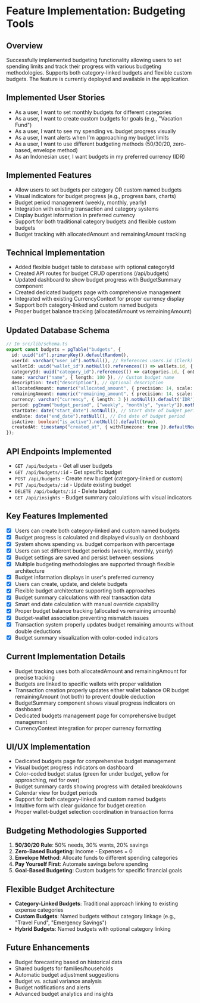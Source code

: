 # Feature Implementation: Budgeting Tools

## Overview
Successfully implemented budgeting functionality allowing users to set spending limits and track their progress with various budgeting methodologies. Supports both category-linked budgets and flexible custom budgets. The feature is currently deployed and available in the application.

## Implemented User Stories
- As a user, I want to set monthly budgets for different categories
- As a user, I want to create custom budgets for goals (e.g., "Vacation Fund")
- As a user, I want to see my spending vs. budget progress visually
- As a user, I want alerts when I'm approaching my budget limits
- As a user, I want to use different budgeting methods (50/30/20, zero-based, envelope method)
- As an Indonesian user, I want budgets in my preferred currency (IDR)

## Implemented Features
- Allow users to set budgets per category OR custom named budgets
- Visual indicators for budget progress (e.g., progress bars, charts)
- Budget period management (weekly, monthly, yearly)
- Integration with existing transaction and category systems
- Display budget information in preferred currency
- Support for both traditional category budgets and flexible custom budgets
- Budget tracking with allocatedAmount and remainingAmount tracking

## Technical Implementation
- Added flexible budget table to database with optional categoryId
- Created API routes for budget CRUD operations (/api/budgets)
- Updated dashboard to show budget progress with BudgetSummary component
- Created dedicated budgets page with comprehensive management
- Integrated with existing CurrencyContext for proper currency display
- Support both category-linked and custom named budgets
- Proper budget balance tracking (allocatedAmount vs remainingAmount)

## Updated Database Schema
```ts
// In src/lib/schema.ts
export const budgets = pgTable("budgets", {
  id: uuid("id").primaryKey().defaultRandom(),
  userId: varchar("user_id").notNull(), // References users.id (Clerk)
  walletId: uuid("wallet_id").notNull().references(() => wallets.id, { onDelete: "cascade" }), // Source wallet for this budget
  categoryId: uuid("category_id").references(() => categories.id, { onDelete: "cascade" }), // Optional category linkage
  name: varchar("name", { length: 100 }), // Custom budget name
  description: text("description"), // Optional description
  allocatedAmount: numeric("allocated_amount", { precision: 14, scale: 2 }).notNull(), // Amount allocated to this budget
  remainingAmount: numeric("remaining_amount", { precision: 14, scale: 2 }).notNull(), // Amount remaining in this budget
  currency: varchar("currency", { length: 3 }).notNull().default('IDR'), // Currency code
  period: pgEnum("budget_period", ["weekly", "monthly", "yearly"]).notNull(), // Budget period
  startDate: date("start_date").notNull(), // Start date of budget period
  endDate: date("end_date").notNull(), // End date of budget period
  isActive: boolean("is_active").notNull().default(true),
  createdAt: timestamp("created_at", { withTimezone: true }).defaultNow(),
});
```

## API Endpoints Implemented
- `GET /api/budgets` - Get all user budgets
- `GET /api/budgets/:id` - Get specific budget
- `POST /api/budgets` - Create new budget (category-linked or custom)
- `PUT /api/budgets/:id` - Update existing budget
- `DELETE /api/budgets/:id` - Delete budget
- `GET /api/insights` - Budget summary calculations with visual indicators

## Key Features Implemented
- [x] Users can create both category-linked and custom named budgets
- [x] Budget progress is calculated and displayed visually on dashboard
- [x] System shows spending vs. budget comparison with percentage
- [x] Users can set different budget periods (weekly, monthly, yearly)
- [x] Budget settings are saved and persist between sessions  
- [x] Multiple budgeting methodologies are supported through flexible architecture
- [x] Budget information displays in user's preferred currency
- [x] Users can create, update, and delete budgets
- [x] Flexible budget architecture supporting both approaches
- [x] Budget summary calculations with real transaction data
- [x] Smart end date calculation with manual override capability
- [x] Proper budget balance tracking (allocated vs remaining amounts)
- [x] Budget-wallet association preventing mismatch issues
- [x] Transaction system properly updates budget remaining amounts without double deductions
- [x] Budget summary visualization with color-coded indicators

## Current Implementation Details
- Budget tracking uses both allocatedAmount and remainingAmount for precise tracking
- Budgets are linked to specific wallets with proper validation
- Transaction creation properly updates either wallet balance OR budget remainingAmount (not both) to prevent double deduction
- BudgetSummary component shows visual progress indicators on dashboard
- Dedicated budgets management page for comprehensive budget management
- CurrencyContext integration for proper currency formatting

## UI/UX Implementation
- Dedicated budgets page for comprehensive budget management
- Visual budget progress indicators on dashboard
- Color-coded budget status (green for under budget, yellow for approaching, red for over)
- Budget summary cards showing progress with detailed breakdowns
- Calendar view for budget periods
- Support for both category-linked and custom named budgets
- Intuitive form with clear guidance for budget creation
- Proper wallet-budget selection coordination in transaction forms

## Budgeting Methodologies Supported
1. **50/30/20 Rule**: 50% needs, 30% wants, 20% savings
2. **Zero-Based Budgeting**: Income - Expenses = 0
3. **Envelope Method**: Allocate funds to different spending categories
4. **Pay Yourself First**: Automate savings before spending
5. **Goal-Based Budgeting**: Custom budgets for specific financial goals

## Flexible Budget Architecture
- **Category-Linked Budgets**: Traditional approach linking to existing expense categories
- **Custom Budgets**: Named budgets without category linkage (e.g., "Travel Fund", "Emergency Savings")
- **Hybrid Budgets**: Named budgets with optional category linking

## Future Enhancements
- Budget forecasting based on historical data
- Shared budgets for families/households
- Automatic budget adjustment suggestions
- Budget vs. actual variance analysis
- Budget notifications and alerts
- Advanced budget analytics and insights